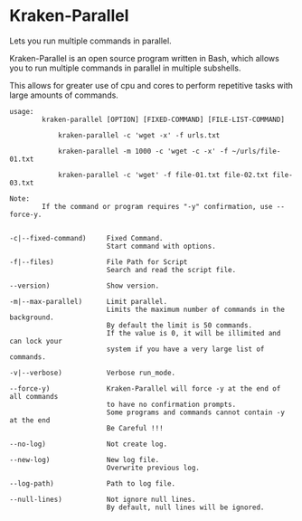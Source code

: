 # Kraken-Parallel
Lets you run multiple commands in parallel.

Kraken-Parallel is an open source program written in Bash, which allows you to run multiple commands in parallel in multiple subshells.

This allows for greater use of cpu and cores to perform repetitive tasks with large amounts of commands.

    usage:
            kraken-parallel [OPTION] [FIXED-COMMAND] [FILE-LIST-COMMAND]
    
                kraken-parallel -c 'wget -x' -f urls.txt

                kraken-parallel -m 1000 -c 'wget -c -x' -f ~/urls/file-01.txt
                
                kraken-parallel -c 'wget' -f file-01.txt file-02.txt file-03.txt

    Note: 
            If the command or program requires "-y" confirmation, use --force-y.


    -c|--fixed-command)     Fixed Command.
                            Start command with options.

    -f|--files)             File Path for Script
                            Search and read the script file.

    --version)              Show version.

    -m|--max-parallel)      Limit parallel.
                            Limits the maximum number of commands in the background.
                            By default the limit is 50 commands.
                            If the value is 0, it will be illimited and can lock your
                            system if you have a very large list of commands.
    
    -v|--verbose)           Verbose run_mode.

    --force-y)              Kraken-Parallel will force -y at the end of all commands
                            to have no confirmation prompts.
                            Some programs and commands cannot contain -y at the end
                            Be Careful !!!

    --no-log)               Not create log.

    --new-log)              New log file.
                            Overwrite previous log.

    --log-path)             Path to log file.

    --null-lines)           Not ignore null lines.
                            By default, null lines will be ignored.
